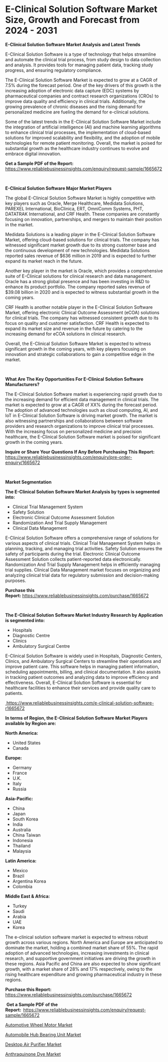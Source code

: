 <p><h1>E-Clinical Solution Software Market Size, Growth and Forecast from 2024 - 2031</h1></p><p><strong>E-Clinical Solution Software Market Analysis and Latest Trends</strong></p>
<p><p>E-Clinical Solution Software is a type of technology that helps streamline and automate the clinical trial process, from study design to data collection and analysis. It provides tools for managing patient data, tracking study progress, and ensuring regulatory compliance.</p><p>The E-Clinical Solution Software Market is expected to grow at a CAGR of 7.5% during the forecast period. One of the key drivers of this growth is the increasing adoption of electronic data capture (EDC) systems by pharmaceutical companies and contract research organizations (CROs) to improve data quality and efficiency in clinical trials. Additionally, the growing prevalence of chronic diseases and the rising demand for personalized medicine are fueling the demand for e-clinical solutions.</p><p>Some of the latest trends in the E-Clinical Solution Software Market include the integration of artificial intelligence (AI) and machine learning algorithms to enhance clinical trial processes, the implementation of cloud-based solutions for improved scalability and flexibility, and the adoption of mobile technologies for remote patient monitoring. Overall, the market is poised for substantial growth as the healthcare industry continues to evolve and embrace digital innovation.</p></p>
<p><strong>Get a Sample PDF of the Report:&nbsp;</strong> <a href="https://www.reliablebusinessinsights.com/enquiry/request-sample/1665672">https://www.reliablebusinessinsights.com/enquiry/request-sample/1665672</a></p>
<p>&nbsp;</p>
<p><strong>E-Clinical Solution Software Major Market Players</strong></p>
<p><p>The global E-Clinical Solution Software Market is highly competitive with key players such as Oracle, Merge Healthcare, Medidata Solutions, PAREXEL International, BioClinica, ERT, OmniComm Systems, PHT, DATATRAK International, and CRF Health. These companies are constantly focusing on innovation, partnerships, and mergers to maintain their position in the market.</p><p>Medidata Solutions is a leading player in the E-Clinical Solution Software Market, offering cloud-based solutions for clinical trials. The company has witnessed significant market growth due to its strong customer base and the continuous development of new technologies. Medidata Solutions reported sales revenue of $636 million in 2019 and is expected to further expand its market reach in the future.</p><p>Another key player in the market is Oracle, which provides a comprehensive suite of E-Clinical solutions for clinical research and data management. Oracle has a strong global presence and has been investing in R&D to enhance its product portfolio. The company reported sales revenue of $39.08 billion in 2020 and is expected to witness substantial growth in the coming years.</p><p>CRF Health is another notable player in the E-Clinical Solution Software Market, offering electronic Clinical Outcome Assessment (eCOA) solutions for clinical trials. The company has witnessed consistent growth due to its focus on quality and customer satisfaction. CRF Health is expected to expand its market size and revenue in the future by catering to the increasing demand for eCOA solutions in clinical research.</p><p>Overall, the E-Clinical Solution Software Market is expected to witness significant growth in the coming years, with key players focusing on innovation and strategic collaborations to gain a competitive edge in the market.</p></p>
<p>&nbsp;</p>
<p><strong>What Are The Key Opportunities For E-Clinical Solution Software Manufacturers?</strong></p>
<p><p>The E-Clinical Solution Software market is experiencing rapid growth due to the increasing demand for efficient data management in clinical trials. The market is expected to grow at a CAGR of XX% during the forecast period. The adoption of advanced technologies such as cloud computing, AI, and IoT in E-Clinical Solution Software is driving market growth. The market is also witnessing partnerships and collaborations between software providers and research organizations to improve clinical trial processes. With the increasing focus on personalized medicine and precision healthcare, the E-Clinical Solution Software market is poised for significant growth in the coming years.</p></p>
<p><strong>Inquire or Share Your Questions If Any Before Purchasing This Report:</strong> <a href="https://www.reliablebusinessinsights.com/enquiry/pre-order-enquiry/1665672">https://www.reliablebusinessinsights.com/enquiry/pre-order-enquiry/1665672</a></p>
<p>&nbsp;</p>
<p><strong>Market Segmentation</strong></p>
<p><strong>The E-Clinical Solution Software Market Analysis by types is segmented into:</strong></p>
<p><ul><li>Clinical Trial Management System</li><li>Safety Solution</li><li>Electronic Clinical Outcome Assessment Solution</li><li>Randomization And Trial Supply Management</li><li>Clinical Data Management</li></ul></p>
<p><p>E-Clinical Solution Software offers a comprehensive range of solutions for various aspects of clinical trials. Clinical Trial Management System helps in planning, tracking, and managing trial activities. Safety Solution ensures the safety of participants during the trial. Electronic Clinical Outcome Assessment Solution collects patient-reported data electronically. Randomization And Trial Supply Management helps in efficiently managing trial supplies. Clinical Data Management market focuses on organizing and analyzing clinical trial data for regulatory submission and decision-making purposes.</p></p>
<p><strong>Purchase this Report:&nbsp;</strong><a href="https://www.reliablebusinessinsights.com/purchase/1665672">https://www.reliablebusinessinsights.com/purchase/1665672</a></p>
<p>&nbsp;</p>
<p><strong>The E-Clinical Solution Software Market Industry Research by Application is segmented into:</strong></p>
<p><ul><li>Hospitals</li><li>Diagnostic Centre</li><li>Clinics</li><li>Ambulatory Surgical Centre</li></ul></p>
<p><p>E-Clinical Solution Software is widely used in Hospitals, Diagnostic Centers, Clinics, and Ambulatory Surgical Centers to streamline their operations and improve patient care. This software helps in managing patient information, scheduling appointments, billing, and clinical documentation. It also assists in tracking patient outcomes and analyzing data to improve efficiency and effectiveness. Overall, E-Clinical Solution Software is essential for healthcare facilities to enhance their services and provide quality care to patients.</p></p>
<p><a href="https://www.reliablebusinessinsights.com/e-clinical-solution-software-r1665672">&nbsp;https://www.reliablebusinessinsights.com/e-clinical-solution-software-r1665672</a></p>
<p><strong>In terms of Region, the E-Clinical Solution Software Market Players available by Region are:</strong></p>
<p>
    <p> <strong> North America: </strong>
        <ul>
            <li>United States</li>
            <li>Canada</li>
        </ul>
        </p> 
    <p> <strong> Europe: </strong>
        <ul>
            <li>Germany</li>
            <li>France</li>
            <li>U.K.</li>
            <li>Italy</li>
            <li>Russia</li>
        </ul>
        </p> 
    <p> <strong> Asia-Pacific: </strong>
        <ul>
            <li>China</li>
            <li>Japan</li>
            <li>South Korea</li>
            <li>India</li>
            <li>Australia</li>
            <li>China Taiwan</li>
            <li>Indonesia</li>
            <li>Thailand</li>
            <li>Malaysia</li>
        </ul>
        </p> 
    <p> <strong> Latin America: </strong>
        <ul>
            <li>Mexico</li>
            <li>Brazil</li>
            <li>Argentina Korea</li>
            <li>Colombia</li>
        </ul>
        </p> 
    <p> <strong> Middle East & Africa: </strong>
        <ul>
            <li>Turkey</li>
            <li>Saudi</li>
            <li>Arabia</li>
            <li>UAE</li>
            <li>Korea</li>
        </ul>
    </p>
    </p>
<p><p>The e-clinical solution software market is expected to witness robust growth across various regions. North America and Europe are anticipated to dominate the market, holding a combined market share of 55%. The rapid adoption of advanced technologies, increasing investments in clinical research, and supportive government initiatives are driving the growth in these regions. Asia Pacific and China are also expected to show significant growth, with a market share of 28% and 17% respectively, owing to the rising healthcare expenditure and growing pharmaceutical industry in these regions.</p></p>
<p><strong>Purchase this Report: </strong><a href="https://www.reliablebusinessinsights.com/purchase/1665672">https://www.reliablebusinessinsights.com/purchase/1665672</a></p>
<p>&nbsp;<strong>Get a Sample PDF of the Report:&nbsp;&nbsp;</strong><a href="https://www.reliablebusinessinsights.com/enquiry/request-sample/1665672">https://www.reliablebusinessinsights.com/enquiry/request-sample/1665672</a></p>
<p><strong></strong></p>
<p><p><a href="https://github.com/sarabits412/Market-Research-Report-List-1/blob/main/automotive-wheel-motor-market.md">Automotive Wheel Motor Market</a></p><p><a href="https://github.com/dianemacle6776/Market-Research-Report-List-1/blob/main/automobile-hub-bearing-unit-market.md">Automobile Hub Bearing Unit Market</a></p><p><a href="https://medium.com/@bernadette.hunter4468/desktop-air-purifier-market-size-is-growing-at-cagr-of-10-1-837f07145f46">Desktop Air Purifier Market</a></p><p><a href="https://medium.com/@emma.white454357/anthraquinone-dye-market-share-and-new-trends-analysis-by-its-type-application-end-use-and-0d1e714f699d">Anthraquinone Dye Market</a></p></p>